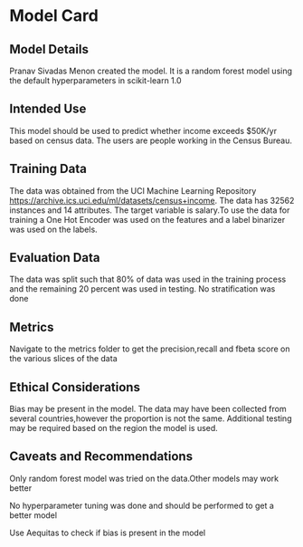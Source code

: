 # Model Card


## Model Details
Pranav Sivadas Menon created the model. It is a random forest model using the default hyperparameters in scikit-learn 1.0


## Intended Use
This model should be used to predict whether income exceeds $50K/yr based on census data. The users are people working in the Census Bureau.


## Training Data
The data was obtained from the UCI Machine Learning Repository https://archive.ics.uci.edu/ml/datasets/census+income. The data has 32562 instances and 14 attributes. The target variable is salary.To use the data for training a One Hot Encoder was used on the features and a label binarizer was used on the labels.



## Evaluation Data
The data was split such that 80% of data was used in the training process and the remaining 20 percent was used in testing. No stratification was done


## Metrics
Navigate to the metrics folder to get the precision,recall and fbeta score on the various slices of the data


## Ethical Considerations
Bias may be present in the model. The data may have been collected from several countries,however the proportion is not the same. Additional testing may be required based on the region the model is used.


## Caveats and Recommendations
Only random forest model was tried on the data.Other models may work better

No hyperparameter tuning was done and should be performed to get a better model

Use Aequitas to check if bias is present in the model

